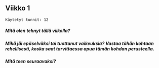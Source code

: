 
## Viikko 1
```
Käytetyt tunnit: 12
```
##### Mitä olen tehnyt tällä viikolla?


##### Mikä jäi epäselväksi tai tuottanut vaikeuksia? Vastaa tähän kohtaan rehellisesti, koska saat tarvittaessa apua tämän kohdan perusteella.


##### Mitä teen seuraavaksi?


